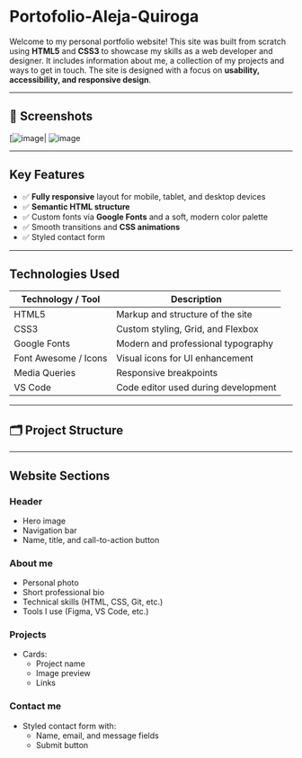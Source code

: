 # Portofolio-Aleja-Quiroga

Welcome to my personal portfolio website! This site was built from scratch using **HTML5** and **CSS3** to showcase my skills as a web developer and designer. It includes information about me, a collection of my projects and ways to get in touch. The site is designed with a focus on **usability, accessibility, and responsive design**.

---

## 📸 Screenshots

[![image](https://github.com/user-attachments/assets/18fbbb97-f796-446c-b072-3aad23d79ca0)| 
![image](https://github.com/user-attachments/assets/43c08a81-0d65-4af0-a6e3-1b436e4afab4)

---

## Key Features

- ✅ **Fully responsive** layout for mobile, tablet, and desktop devices  
- ✅ **Semantic HTML structure**  
- ✅ Custom fonts via **Google Fonts** and a soft, modern color palette  
- ✅ Smooth transitions and **CSS animations**   
- ✅ Styled contact form 
---

## Technologies Used

| Technology / Tool | Description |
|------------------------|----------------------------------------|
| HTML5 | Markup and structure of the site |
| CSS3 | Custom styling, Grid, and Flexbox |
| Google Fonts | Modern and professional typography |
| Font Awesome / Icons | Visual icons for UI enhancement |
| Media Queries | Responsive breakpoints |
| VS Code | Code editor used during development |

---

## 🗂 Project Structure

---

## Website Sections

### Header
- Hero image
- Navigation bar
- Name, title, and call-to-action button

### About me
- Personal photo
- Short professional bio
- Technical skills (HTML, CSS, Git, etc.)
- Tools I use (Figma, VS Code, etc.)

### Projects
- Cards:
  - Project name
  - Image preview
  - Links

### Contact me
- Styled contact form with:
  - Name, email, and message fields
  - Submit button

